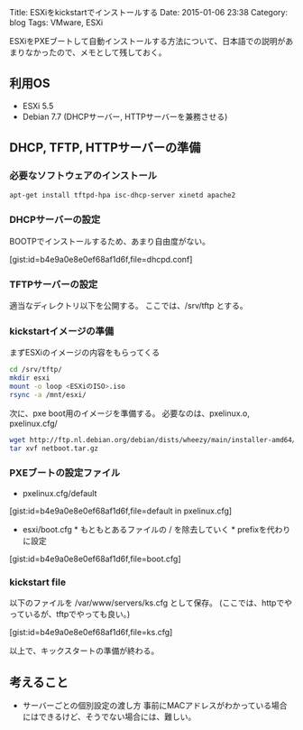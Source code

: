 Title: ESXiをkickstartでインストールする
Date: 2015-01-06 23:38
Category: blog
Tags: VMware, ESXi

ESXiをPXEブートして自動インストールする方法について、日本語での説明があまりなかったので、メモとして残しておく。

## 利用OS
- ESXi 5.5
- Debian 7.7 (DHCPサーバー, HTTPサーバーを兼務させる)

## DHCP, TFTP, HTTPサーバーの準備
### 必要なソフトウェアのインストール

```sh
apt-get install tftpd-hpa isc-dhcp-server xinetd apache2
```

### DHCPサーバーの設定
BOOTPでインストールするため、あまり自由度がない。

[gist:id=b4e9a0e8e0ef68af1d6f,file=dhcpd.conf]

### TFTPサーバーの設定

適当なディレクトリ以下を公開する。
ここでは、/srv/tftp とする。

### kickstartイメージの準備

まずESXiのイメージの内容をもらってくる

```sh
cd /srv/tftp/
mkdir esxi
mount -o loop <ESXiのISO>.iso
rsync -a /mnt/esxi/
```

次に、pxe boot用のイメージを準備する。
必要なのは、pxelinux.o, pxelinux.cfg/

```sh
wget http://ftp.nl.debian.org/debian/dists/wheezy/main/installer-amd64/current/images/netboot/netboot.tar.gz
tar xvf netboot.tar.gz
```

### PXEブートの設定ファイル
* pxelinux.cfg/default

[gist:id=b4e9a0e8e0ef68af1d6f,file=default in pxelinux.cfg]

* esxi/boot.cfg
        * もともとあるファイルの / を除去していく
        * prefixを代わりに設定

[gist:id=b4e9a0e8e0ef68af1d6f,file=boot.cfg]

### kickstart file

以下のファイルを /var/www/servers/ks.cfg として保存。
(ここでは、httpでやっているが、tftpでやっても良い。)

[gist:id=b4e9a0e8e0ef68af1d6f,file=ks.cfg]

以上で、キックスタートの準備が終わる。

## 考えること
- サーバーごとの個別設定の渡し方
  事前にMACアドレスがわかっている場合にはできるけど、そうでない場合には、難しい。

